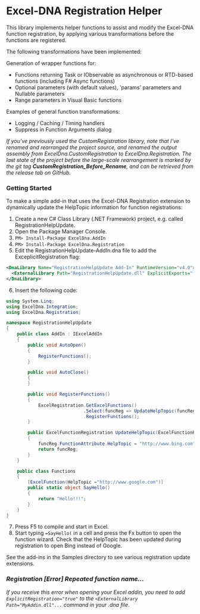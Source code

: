 Excel-DNA Registration Helper
=============================

This library implements helper functions to assist and modify the Excel-DNA function registration, by applying various transformations before the functions are registered.

The following transformations have been implemented:

Generation of wrapper functions for:

- Functions returning Task<T> or IObservable<T> as asynchronous or RTD-based functions (including F# Async<T> functions)
- Optional parameters (with default values), 'params' parameters and Nullable<T> parameters
- Range parameters in Visual Basic functions

Examples of general function transformations:

- Logging / Caching / Timing handlers
- Suppress in Function Arguments dialog

_If you've previously used the CustomRegistration library, note that I've renamed and rearranged the project source, and renamed the output assembly from ExcelDna.CustomRegistration to ExcelDna.Registration. The last state of the project before the large-scale rearrangement is marked by the git tag **CustomRegistration_Before_Rename**, and can be retrieved from the release tab on GitHub._

### Getting Started
To make a simple add-in that uses the Excel-DNA Registration extension to dynamically update the HelpTopic information for function registrations:

1. Create a new C# Class Library (.NET Framework) project, e.g. called RegistrationHelpUpdate.
2. Open the Package Manager Console.
3. `PM> Install-Package ExcelDna.AddIn`
4. `PM> Install-Package ExcelDna.Registration`
5. Edit the RegistrationHelpUpdate-AddIn.dna file to add the ExceplicitRegistration flag:
```xml
<DnaLibrary Name="RegistrationHelpUpdate Add-In" RuntimeVersion="v4.0">
  <ExternalLibrary Path="RegistrationHelpUpdate.dll" ExplicitExports="false" ExplicitRegistration="true" LoadFromBytes="true" Pack="true" />
</DnaLibrary>
```
6. Insert the following code:
```cs
using System.Linq;
using ExcelDna.Integration;
using ExcelDna.Registration;

namespace RegistrationHelpUpdate
{
    public class AddIn : IExcelAddIn
    {
        public void AutoOpen()
        {
            RegisterFunctions();
        }

        public void AutoClose()
        {
        }

        public void RegisterFunctions()
        {
            ExcelRegistration.GetExcelFunctions()
                             .Select(funcReg => UpdateHelpTopic(funcReg))
                             .RegisterFunctions(); 
        }

        public ExcelFunctionRegistration UpdateHelpTopic(ExcelFunctionRegistration funcReg)
        {
            funcReg.FunctionAttribute.HelpTopic = "http://www.bing.com";
            return funcReg;
        }
    }

    public class Functions
    {
        [ExcelFunction(HelpTopic ="http://www.google.com")]
        public static object SayHello()
        {
            return "Hello!!!";
        }
    }
}
```
7. Press F5 to compile and start in Excel.
8. Start typing `=SayHello(` in a cell and press the Fx button to open the function wizard. Check that  the HelpTopic has been updated during registration to open Bing instead of Google.

See the add-ins in the Samples directory to see various registration update extensions.

### _Registration [Error] Repeated function name..._
_If you receive this error when opening your Excel addin, you need to add `ExplicitRegistration="true"` to the `<ExternalLibrary Path="MyAddin.dll"...` command in your .dna file_.
